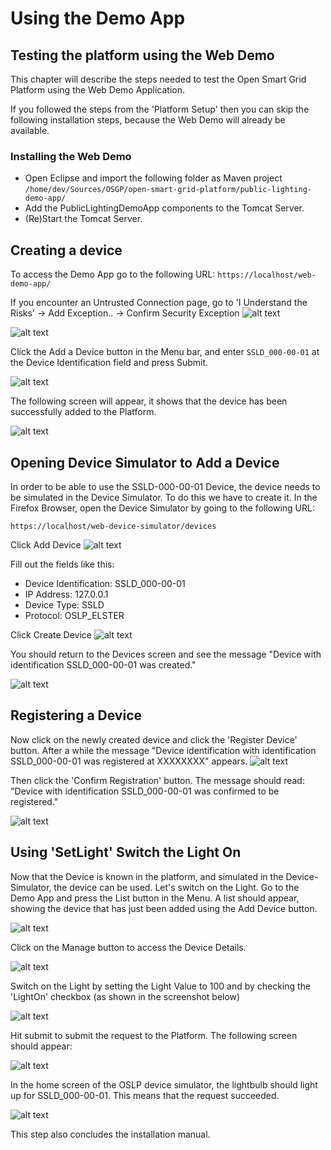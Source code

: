 <!--
SPDX-FileCopyrightText: Contributors to the GXF project

SPDX-License-Identifier: Apache-2.0
-->

# Using the Demo App

## Testing the platform using the Web Demo

This chapter will describe the steps needed to test the Open Smart Grid Platform using the Web Demo Application.

If you followed the steps from the 'Platform Setup' then you can skip the following installation steps, because the Web Demo will already be available.

### Installing the Web Demo

* Open Eclipse and import the following folder as Maven project  `/home/dev/Sources/OSGP/open-smart-grid-platform/public-lighting-demo-app/`
* Add the PublicLightingDemoApp components to the Tomcat Server.
* \(Re\)Start the Tomcat Server.

## Creating a device

To access the Demo App go to the following URL: `https://localhost/web-demo-app/`

If you encounter an Untrusted Connection page, go to 'I Understand the Risks' -&gt; Add Exception.. -&gt; Confirm Security Exception ![alt text](../../../.gitbook/assets/50.png)

![alt text](../../../.gitbook/assets/59.png)

Click the Add a Device button in the Menu bar, and enter `SSLD_000-00-01` at the Device Identification field and press Submit.

![alt text](../../../.gitbook/assets/60.png)

The following screen will appear, it shows that the device has been successfully added to the Platform.

![alt text](../../../.gitbook/assets/61.png)

## Opening Device Simulator to Add a Device

In order to be able to use the SSLD-000-00-01 Device, the device needs to be simulated in the Device Simulator. To do this we have to create it. In the Firefox Browser, open the Device Simulator by going to the following URL:

```text
https://localhost/web-device-simulator/devices
```

Click Add Device ![alt text](../../../.gitbook/assets/51.png)

Fill out the fields like this:

* Device Identification: SSLD\_000-00-01
* IP Address: 127.0.0.1
* Device Type: SSLD
* Protocol: OSLP\_ELSTER

Click Create Device ![alt text](../../../.gitbook/assets/52.png)

You should return to the Devices screen and see the message "Device with identification SSLD\_000-00-01 was created."

![alt text](../../../.gitbook/assets/53.png)

## Registering a Device

Now click on the newly created device and click the 'Register Device' button. After a while the message "Device identification with identification SSLD\_000-00-01 was registered at XXXXXXXX" appears. ![alt text](../../../.gitbook/assets/54.png)

Then click the 'Confirm Registration' button. The message should read: "Device with identification SSLD\_000-00-01 was confirmed to be registered."

![alt text](../../../.gitbook/assets/55.png)

## Using 'SetLight' Switch the Light On

Now that the Device is known in the platform, and simulated in the Device-Simulator, the device can be used. Let's switch on the Light. Go to the Demo App and press the List button in the Menu. A list should appear, showing the device that has just been added using the Add Device button.

![alt text](../../../.gitbook/assets/62.png)

Click on the Manage button to access the Device Details.

![alt text](../../../.gitbook/assets/63.png)

Switch on the Light by setting the Light Value to 100 and by checking the 'LightOn' checkbox \(as shown in the screenshot below\)

![alt text](../../../.gitbook/assets/64.png)

Hit submit to submit the request to the Platform. The following screen should appear:

![alt text](../../../.gitbook/assets/65.png)

In the home screen of the OSLP device simulator, the lightbulb should light up for SSLD\_000-00-01. This means that the request succeeded.

![alt text](../../../.gitbook/assets/57.png)

This step also concludes the installation manual.


